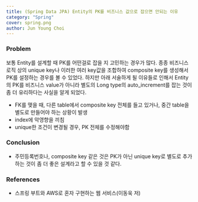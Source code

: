 ```yaml
---
title: (Spring Data JPA) Entity의 PK를 비즈니스 값으로 잡으면 안되는 이유
category: "Spring"
cover: spring.png
author: Jun Young Choi
---
```


### Problem

보통 Entity를 설계할 때 PK를 어떤걸로 잡을 지 고민하는 경우가 많다. 종종 비즈니스 로직 상의 unique key나 이러한 여러 key값을 조합하여 composite key를 생성해서 PK를 설정하는 경우를
볼 수 있었다.
하지만 아래 서술하게 될 이유들로 인해서 Entity의 PK를 비즈니스 value가 아니라 별도의 Long type의 auto_increment를 잡는 것이 좀 더 유리하다는 사실을 알게 되었다.

- FK를 맺을 때, 다른 table에서 composite key 전체를 들고 있거나, 중간 table을 별도로 만들어야 하는 상황이 발생
- index에 악영향을 끼침
- unique한 조건이 변경될 경우, PK 전체를 수정해야함

### Conclusion

- 주민등록번호나, composite key 같은 것은 PK가 아닌 unique key로 별도로 추가하는 것이 좀 더 좋은 설계라고 할 수 있을 것 같다.

### References

- 스프링 부트와 AWS로 혼자 구현하는 웹 서비스(이동욱 저)
